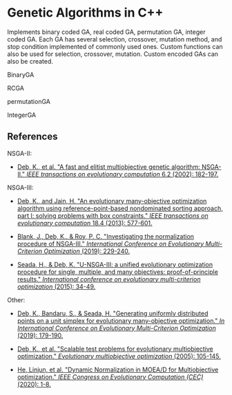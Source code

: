 # Genetic Algorithms in C++
 
Implements binary coded GA, real coded GA, permutation GA, integer coded GA.
Each GA has several selection, crossover, mutation method, and stop condition implemented of commonly used ones.
Custom functions can also be used for selection, crossover, mutation.
Custom encoded GAs can also be created.

BinaryGA

RCGA

permutationGA

IntegerGA

## References
<p>NSGA-II:</p>

* [Deb, K., et al. "A fast and elitist multiobjective genetic algorithm: NSGA-II." 
*IEEE transactions on evolutionary computation* 6.2 (2002): 182-197.](https://ieeexplore.ieee.org/abstract/document/996017)

<p>NSGA-III:</p>

* [Deb, K., and Jain, H. "An evolutionary many-objective optimization algorithm using reference-point-based nondominated sorting approach, part I: solving problems with box constraints." 
*IEEE transactions on evolutionary computation* 18.4 (2013): 577-601.](https://ieeexplore.ieee.org/abstract/document/6600851)

* [Blank, J., Deb, K., & Roy, P. C. "Investigating the normalization procedure of NSGA-III."
*International Conference on Evolutionary Multi-Criterion Optimization* (2019): 229-240.](https://link.springer.com/chapter/10.1007/978-3-030-12598-1_19)

* [Seada, H., & Deb, K. "U-NSGA-III: a unified evolutionary optimization procedure for single, multiple, and many objectives: proof-of-principle results."
*International conference on evolutionary multi-criterion optimization* (2015): 34-49.](https://link.springer.com/chapter/10.1007/978-3-319-15892-1_3)

<p>Other:</p>

* [Deb, K., Bandaru, S., & Seada, H. "Generating uniformly distributed points on a unit simplex for evolutionary many-objective optimization."
*In International Conference on Evolutionary Multi-Criterion Optimization* (2019): 179-190.](https://link.springer.com/chapter/10.1007/978-3-030-12598-1_15)

* [Deb, K., et al. "Scalable test problems for evolutionary multiobjective optimization."
*Evolutionary multiobjective optimization* (2005): 105-145.](https://link.springer.com/chapter/10.1007/1-84628-137-7_6)

* [He, Linjun, et al. "Dynamic Normalization in MOEA/D for Multiobjective optimization." 
*IEEE Congress on Evolutionary Computation (CEC)* (2020): 1-8.](https://ieeexplore.ieee.org/abstract/document/9185849)